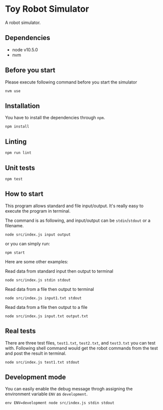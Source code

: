 Toy Robot Simulator
===================

A robot simulator.

## Dependencies
- node v10.5.0
- nvm

## Before you start

Please execute following command before you start the simulator
```shell
nvm use
```

## Installation

You have to install the dependencies through `npm`.
```shell
npm install
```

## Linting

```shell
npm run lint
```

## Unit tests

```shell
npm test
```

## How to start

This program allows standard and file input/output.
It's really easy to execute the program in terminal.

The command is as following, and input/output can be `stdin`/`stdout` or a filename.

```shell
node src/index.js input output
```

or you can simply run:
```shell
npm start
```

Here are some other examples:

Read data from standard input then output to terminal
```shell
node src/index.js stdin stdout
```

Read data from a file then output to terminal
``` shell
node src/index.js input1.txt stdout
```

Read data from a file then output to a file
```
node src/index.js input.txt output.txt
```

## Real tests

There are three test files, `test1.txt`, `test2.txt`, and `test3.txt` you can test with. Following shell command would get the robot commands from the test and post the result in terminal.

```shell
node src/index.js test1.txt stdout
```

## Development mode

You can easily enable the debug message throgh assigning the environment variable `ENV` as `development`.

```shell
env ENV=development node src/index.js stdin stdout
```
